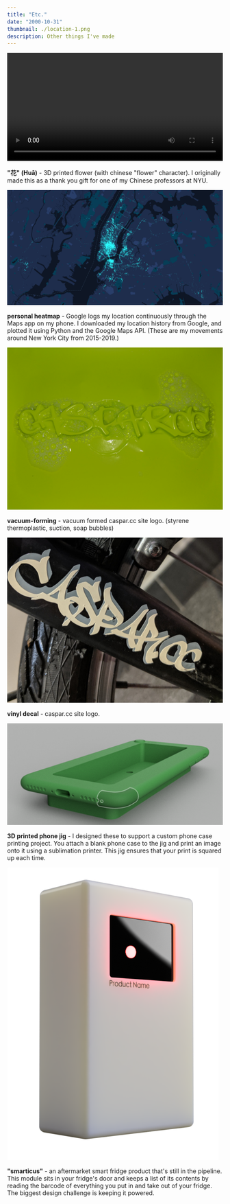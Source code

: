 ```yaml
---
title: "Etc."
date: "2000-10-31"
thumbnail: ./location-1.png
description: Other things I've made
---
```


<div class="kg-embed-card">
    <video width="100%" autoplay loop>
    <source src="hua-turntable-3.mp4" type="video/mp4"/>
    Your browser does not support the video tag :(
 </video>

</div>

**"花" (Huā)** - 3D printed flower (with chinese "flower" character). I originally made this as a thank you gift for one of my Chinese professors at NYU.

<div class="kg-card kg-image-card">

![location logging](./location-1.png)

</div>

**personal heatmap** - Google logs my location continuously through the Maps app on my phone. I downloaded my location history from Google, and plotted it using Python and the Google Maps API. (These are my movements around New York City from 2015-2019.)

<!-- <div class="kg-card kg-image-card">

![](./vacuum-forming-ginger-1.jpg)

</div> -->

<div class="kg-card kg-image-card">

![](./vacuum-forming-casparcc-1.jpg)

</div>

**vacuum-forming** - vacuum formed caspar.cc site logo.
(styrene thermoplastic, suction, soap bubbles)

<div class="kg-card kg-image-card">

![](./bike-decal-2.jpg)

</div>

**vinyl decal** - caspar.cc site logo.

<div class="kg-card kg-image-card">

![iphone jig](./iphone-jig.png)

</div>

**3D printed phone jig** - I designed these to support a custom phone case printing project. You attach a blank phone case to the jig and print an image onto it using a sublimation printer. This jig ensures that your print is squared up each time.

<div class="kg-card kg-image-card">

![aftermarket smart fridge](./smart-fridge-1.png)

</div>

**"smarticus"** - an aftermarket smart fridge product that's still in the pipeline. This module sits in your fridge's door and keeps a list of its contents by reading the barcode of everything you put in and take out of your fridge. The biggest design challenge is keeping it powered.

<!-- <figure class="kg-card kg-gallery-card">
    <div class="kg-gallery-container">
        <div class="kg-gallery-row">
            <div class="kg-gallery-image">
                <img src="hua.gif">
            </div>
             <div class="kg-gallery-image">
                <img src="bike-decal-1.jpg">
            </div>
        </div>
        <div class="kg-gallery-row">
          <div class="kg-gallery-image">
                <img src="http://caspar.cc/atonal-2017-1.jpg">
            </div>
            <div class="kg-gallery-image">
                <img src="http://caspar.cc/atonal-2017-2.jpg">
            </div>
        </div>
    </div>
</figure> -->

